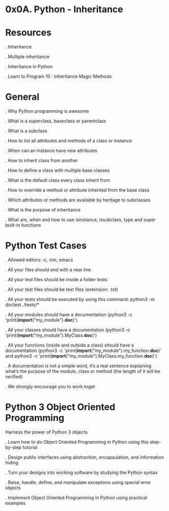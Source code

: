 # 0x0A. Python - Inheritance


# Resources

. Inheritance

. Multiple inheritance

. Inheritance in Python

. Learn to Program 10 : Inheritance Magic Methods

# General


. Why Python programming is awesome

. What is a superclass, baseclass or parentclass

. What is a subclass

. How to list all attributes and methods of a class or instance

. When can an instance have new attributes

. How to inherit class from another

. How to define a class with multiple base classes

. What is the default class every class inherit from

. How to override a method or attribute inherited from the base class

. Which attributes or methods are available by heritage to subclasses

. What is the purpose of inheritance

. What are, when and how to use isinstance, issubclass, type and super built-in functions

# Python Test Cases

. Allowed editors: vi, vim, emacs

. All your files should end with a new line

. All your test files should be inside a folder tests

. All your test files should be text files (extension: .txt)

. All your tests should be executed by using this command: python3 -m doctest ./tests/*

. All your modules should have a documentation (python3 -c 'print(__import__("my_module").__doc__)')

. All your classes should have a documentation (python3 -c 'print(__import__("my_module").MyClass.__doc__)')

. All your functions (inside and outside a class) should have a documentation (python3 -c 'print(__import__("my_module").my_function.__doc__)' and python3 -c 'print(__import__("my_module").MyClass.my_function.__doc__)')

. A documentation is not a simple word, it’s a real sentence explaining what’s the purpose of the module, class or method (the length of it will be verified)

. We strongly encourage you to work toget

# Python 3 Object Oriented Programming

Harness the power of Python 3 objects

. Learn how to do Object Oriented Programming in Python using this step-by-step tutorial

. Design public interfaces using abstraction, encapsulation, and information hiding

. Turn your designs into working software by studying the Python syntax

. Raise, handle, define, and manipulate exceptions using special error objects

. Implement Object Oriented Programming in Python using practical examples
